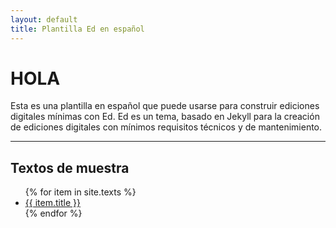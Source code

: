 ```yaml
---
layout: default
title: Plantilla Ed en español
---
```


# HOLA

Esta es una plantilla en español que puede usarse para construir ediciones digitales mínimas con Ed. Ed es un tema, basado en Jekyll para la creación de ediciones digitales con mínimos requisitos técnicos y de mantenimiento.

<hr>

<div class="toc">
  <h2>Textos de muestra</h2>
  <ul class="texts">
  {% for item in site.texts %}
    <li class="text-title">
      <a href="{{ site.baseurl }}{{ item.url }}">
        {{ item.title }}
      </a>
    </li>
  {% endfor %}
  </ul>
</div>
